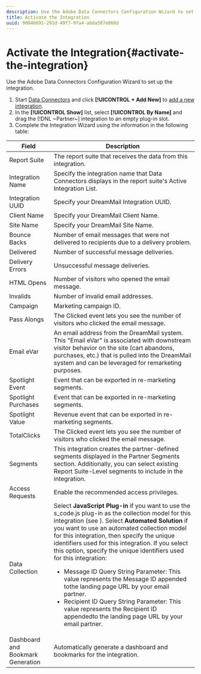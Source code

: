 ```yaml
---
description: Use the Adobe Data Connectors Configuration Wizard to set up the integration.
title: Activate the Integration
uuid: 9084b691-291d-49f7-9fa4-abda507e060d
---
```


# Activate the Integration{#activate-the-integration}

Use the Adobe Data Connectors Configuration Wizard to set up the integration.

1. Start [Data Connectors](https://marketing.adobe.com/resources/help/en_US/genesis/c_overview.html) and click **[!UICONTROL + Add New]** to [add a new integration](https://marketing.adobe.com/resources/help/en_US/genesis/t_add_integration.html).
1. In the **[!UICONTROL Show]** list, select **[!UICONTROL By Name]** and drag the [!DNL ~Partner~] integration to an empty plug-in slot.
1. Complete the Integration Wizard using the information in the following table:

| Field | Description |
|--- |--- |
|Report Suite| The report suite that receives the data from this integration.|
|Integration Name|Specify the integration name that Data Connectors displays in the report suite's Active Integration List.|
|Integration UUID|Specify your DreamMail Integration UUID.|
|Client Name | Specify your DreamMail Client Name.|
|Site Name| Specify your DreamMail Site Name.|
|Bounce Backs| Number of email messages that were not delivered to recipients due to a delivery problem.|
|Delivered| Number of successful message deliveries.|
|Delivery Errors|Unsuccessful message deliveries.|
|HTML Opens| Number of visitors who opened the email message.|
|Invalids| Number of invalid email addresses.|
|Campaign|Marketing campaign ID.|
|Pass Alongs| The Clicked event lets you see the number of visitors who clicked the email message.|
|Email eVar|An email address from the DreamMail system. This "Email eVar" is associated with downstream visitor behavior on the site (cart abandons, purchases, etc.) that is pulled into the DreamMail system and can be leveraged for remarketing purposes.|
|Spotlight Event |Event that can be exported in re-marketing segments.|
|Spotlight Purchases |Event that can be exported in re-marketing segments.|
|Spotlight Value| Revenue event that can be exported in re-marketing segments.|
|TotalClicks| The Clicked event lets you see the number of visitors who clicked the email message.|
|Segments|This integration creates the partner-defined segments displayed in the Partner Segments section. Additionally, you can select existing Report Suite-Level segments to include in the integration.|
|Access Requests| Enable the recommended access privileges.|
|Data Collection|Select **JavaScript Plug-in** if you want to use the s_code.js plug-in as the collection model for this integration (see ). Select **Automated Solution** if you want to use an automated collection model for this integration, then specify the unique identifiers used for this integration. If you select this option, specify the unique identifiers used for this integration:<ul><li>Message ID Query String Parameter: This value represents the Message ID appended tothe landing page URL by your email partner.</li><li>Recipient ID Query String Parameter: This value represents the Recipient ID appendedto the landing page URL by your email partner.</li></ul>|
|Dashboard and Bookmark Generation|Automatically generate a dashboard and bookmarks for the integration.|
